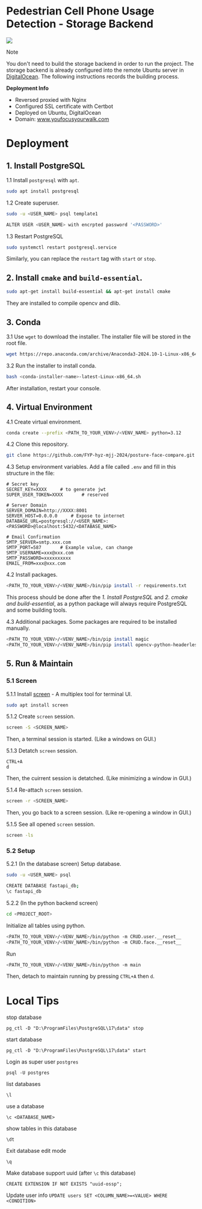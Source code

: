 # Pedestrian Cell Phone Usage Detection  - Storage Backend

<img src="https://s2.loli.net/2025/04/15/lSCdHQFZakJEzOY.png" >

> [!NOTE]
> You don't need to build the storage backend in order to run the project. The storage backend is already configured into the remote Ubuntu server in [DigitalOcean](https://cloud.digitalocean.com/).
> The following instructions records the building process.

**Deployment Info**
- Reversed proxied with Nginx
- Configured SSL certificate with Certbot
- Deployed on Ubuntu, DigitalOcean
- Domain: www.youfocusyourwalk.com

# Deployment
## 1. Install PostgreSQL
1.1 Install `postgresql` with `apt`.
```sh
sudo apt install postgresql
```

1.2 Create superuser.
```sh
sudo -u <USER_NAME> psql template1
```

```sh
ALTER USER <USER_NAME> with encrpted password '<PASSWORD>'
```

1.3 Restart PostgreSQL

```sh
sudo systemctl restart postgresql.service
```

Similarly, you can replace the `restart` tag with `start` or `stop`.

## 2. Install `cmake` and `build-essential`.
```sh
sudo apt-get install build-essential && apt-get install cmake
```
They are installed to compile opencv and dlib. 

## 3. Conda
3.1 Use `wget` to download the installer. The installer file will be stored in the root file.
```sh
wget https://repo.anaconda.com/archive/Anaconda3-2024.10-1-Linux-x86_64.sh
```

3.2 Run the installer to install conda.
```sh
bash <conda-installer-name>-latest-Linux-x86_64.sh
```
After installation, restart your console.

## 4. Virtual Environment

4.1 Create virtual environment.
```sh
conda create --prefix <PATH_TO_YOUR_VENV>/<VENV_NAME> python=3.12
```

4.2 Clone this repository.
```sh
git clone https://github.com/FYP-hyz-mjj-2024/posture-face-compare.git
```

4.3 Setup environment variables. 
Add a file called `.env` and fill in this structure in the file:
```
# Secret key
SECRET_KEY=XXXX     # to generate jwt
SUPER_USER_TOKEN=XXXX       # reserved

# Server Domain
SERVER_DOMAIN=http://XXXX:8001
SERVER_HOST=0.0.0.0     # Expose to internet
DATABASE_URL=postgresql://<USER_NAME>:<PASSWORD>@localhost:5432/<DATABASE_NAME>

# Email Confirmation
SMTP_SERVER=smtp.xxx.com
SMTP_PORT=587       # Example value, can change
SMTP_USERNAME=xxx@xxx.com
SMTP_PASSWORD=xxxxxxxxxx
EMAIL_FROM=xxx@xxx.com
```

4.2 Install packages.
```sh
<PATH_TO_YOUR_VENV>/<VENV_NAME>/bin/pip install -r requirements.txt
```

This process should be done after the *1. Install PostgreSQL* and *2. cmake and build-essential*, 
as a python package will always require PostgreSQL and some building tools.

4.3 Additional packages.
Some packages are required to be installed manually.
```sh
<PATH_TO_YOUR_VENV>/<VENV_NAME>/bin/pip install magic
<PATH_TO_YOUR_VENV>/<VENV_NAME>/bin/pip install opencv-python-headerless
```

## 5. Run & Maintain
### 5.1 Screen
5.1.1 Install [screen](https://www.gnu.org/software/screen/) - A multiplex tool for terminal UI.
```sh
sudo apt install screen
```

5.1.2 Create `screen` session.
```sh
screen -S <SCREEN_NAME>
```
Then, a terminal session is started. (Like a windows on GUI.)

5.1.3 Detatch `screen` session. 
```
CTRL+A
d
```
Then, the cuirrent session is detatched. (Like minimizing a window in GUI.)

5.1.4 Re-attach `screen` session.
```sh
screen -r <SCREEN_NAME>
```
Then, you go back to a screen session. (Like re-opening a window in GUI.)

5.1.5 See all opened `screen` session.
```sh
screen -ls
```

### 5.2 Setup
5.2.1 (In the database screen) Setup database.
```sh
sudo -u <USER_NAME> psql
```
```sh
CREATE DATABASE fastapi_db;
\c fastapi_db
```

5.2.2 (In the python backend screen)
```sh
cd <PROJECT_ROOT>
```

Initialize all tables using python.
```sh
<PATH_TO_YOUR_VENV>/<VENV_NAME>/bin/python -m CRUD.user.__reset__
<PATH_TO_YOUR_VENV>/<VENV_NAME>/bin/python -m CRUD.face.__reset__
```

Run
```sh
<PATH_TO_YOUR_VENV>/<VENV_NAME>/bin/python -m main
```

Then, detach to maintain running by pressing `CTRL+A` then `d`.


# Local Tips
stop database

`pg_ctl -D "D:\ProgramFiles\PostgreSQL\17\data" stop`

start database

`pg_ctl -D "D:\ProgramFiles\PostgreSQL\17\data" start`

Login as super user `postgres`

`psql -U postgres`

list databases

`\l`

use a database

`\c <DATABASE_NAME>`

show tables in this database

`\dt`

Exit database edit mode

`\q`

Make database support uuid (after `\c` this database)

`CREATE EXTENSION IF NOT EXISTS "uuid-ossp";`

Update user info
`UPDATE users SET <COLUMN_NAME>=<VALUE> WHERE <CONDITION>`
